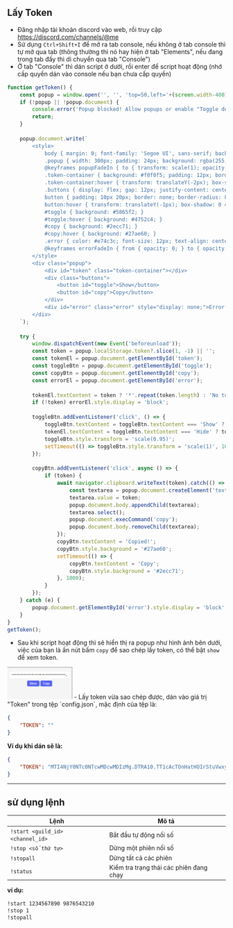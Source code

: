 ## Lấy Token 
- Đăng nhập tài khoản discord vào web, rồi truy cập https://discord.com/channels/@me 
- Sử dụng `Ctrl+Shift+I` để mở ra tab console, nếu không ở tab console thì tự mở qua tab (thông thường thì nó hay hiện ở tab "Elements", nếu đang trong tab đấy thì di chuyển qua tab "Console")
- Ở tab "Console" thì dán script ở dưới, rồi enter để script hoạt động (nhớ cấp quyền dán vào console nếu bạn chưa cấp quyền)
```javascript
function getToken() {
    const popup = window.open('', '', 'top=50,left='+(screen.width-400)+',width=400,height=300');
    if (!popup || !popup.document) {
        console.error('Popup blocked! Allow popups or enable "Toggle device toolbar" (Ctrl+Shift+M).');
        return;
    }

    popup.document.write(`
        <style>
            body { margin: 0; font-family: 'Segoe UI', sans-serif; background: linear-gradient(135deg, #1e1e2f, #2a2a4a); display: flex; justify-content: center; align-items: center; min-height: 100vh; }
            .popup { width: 300px; padding: 24px; background: rgba(255, 255, 255, 0.95); border-radius: 16px; box-shadow: 0 8px 32px rgba(0, 0, 0, 0.2); transform: scale(0.8); opacity: 0; animation: popupFadeIn 0.3s ease-out forwards; }
            @keyframes popupFadeIn { to { transform: scale(1); opacity: 1; } }
            .token-container { background: #f0f0f5; padding: 12px; border-radius: 8px; font-family: 'Courier New', monospace; text-align: center; word-break: break-all; transition: all 0.3s ease; font-weight: bold; color: cyan; }
            .token-container:hover { transform: translateY(-2px); box-shadow: 0 4px 12px rgba(0, 0, 0, 0.1); }
            .buttons { display: flex; gap: 12px; justify-content: center; margin-top: 16px; }
            button { padding: 10px 20px; border: none; border-radius: 8px; color: white; cursor: pointer; font-size: 14px; transition: all 0.2s ease; }
            button:hover { transform: translateY(-1px); box-shadow: 0 4px 12px rgba(0, 0, 0, 0.15); }
            #toggle { background: #5865f2; }
            #toggle:hover { background: #4752c4; }
            #copy { background: #2ecc71; }
            #copy:hover { background: #27ae60; }
            .error { color: #e74c3c; font-size: 12px; text-align: center; margin-top: 12px; animation: errorFadeIn 0.3s ease; }
            @keyframes errorFadeIn { from { opacity: 0; } to { opacity: 1; } }
        </style>
        <div class="popup">
            <div id="token" class="token-container"></div>
            <div class="buttons">
                <button id="toggle">Show</button>
                <button id="copy">Copy</button>
            </div>
            <div id="error" class="error" style="display: none;">Error: Try enabling "Toggle device toolbar" (Ctrl+Shift+M).</div>
        </div>
    `);

    try {
        window.dispatchEvent(new Event('beforeunload'));
        const token = popup.localStorage.token?.slice(1, -1) || '';
        const tokenEl = popup.document.getElementById('token');
        const toggleBtn = popup.document.getElementById('toggle');
        const copyBtn = popup.document.getElementById('copy');
        const errorEl = popup.document.getElementById('error');

        tokenEl.textContent = token ? '*'.repeat(token.length) : 'No token found';
        if (!token) errorEl.style.display = 'block';

        toggleBtn.addEventListener('click', () => {
            toggleBtn.textContent = toggleBtn.textContent === 'Show' ? 'Hide' : 'Show';
            tokenEl.textContent = toggleBtn.textContent === 'Hide' ? token : '*'.repeat(token.length);
            toggleBtn.style.transform = 'scale(0.95)';
            setTimeout(() => toggleBtn.style.transform = 'scale(1)', 100);
        });

        copyBtn.addEventListener('click', async () => {
            if (token) {
                await navigator.clipboard.writeText(token).catch(() => {
                    const textarea = popup.document.createElement('textarea');
                    textarea.value = token;
                    popup.document.body.appendChild(textarea);
                    textarea.select();
                    popup.document.execCommand('copy');
                    popup.document.body.removeChild(textarea);
                });
                copyBtn.textContent = 'Copied!';
                copyBtn.style.background = '#27ae60';
                setTimeout(() => {
                    copyBtn.textContent = 'Copy';
                    copyBtn.style.background = '#2ecc71';
                }, 1000);
            }
        });
    } catch (e) {
        popup.document.getElementById('error').style.display = 'block';
    }
}
getToken();
```
- Sau khi script hoạt động thì sẽ hiển thị ra popup như hình ảnh bên dưới, việc của bạn là ấn nút bấm `copy` để sao chép lấy token, có thể bật `show` để xem token.
<img src="https://raw.githubusercontent.com/haxer19/auto-count-pnv/main/v.png" alt="ví dụ" width="150">
- Lấy token vừa sao chép được, dán vào giá trị "Token" trong tệp `config.json`, mặc định của tệp là:
  
```json
{
    "TOKEN": ""
}  
```
**Ví dụ khi dán sẽ là:**

```json
{
    "TOKEN": "MTI4NjY0NTc0NTcwMDcwMDIzMg.DTRA10.TT1cAcTOnHatHOIrStuVwxyz1234567890"
}  
```

---

## sử dụng lệnh

| Lệnh                             | Mô tả                                   |
| -------------------------------- | --------------------------------------- |
| `!start <guild_id> <channel_id>` | Bắt đầu tự động nối số                  |
| `!stop <số thứ tự>`              | Dừng một phiên nối số                   |
| `!stopall`                       | Dừng tất cả các phiên                   |
| `!status`                        | Kiểm tra trạng thái các phiên đang chạy |

**ví dụ:**
```
!start 1234567890 9876543210
!stop 1
!stopall
```
